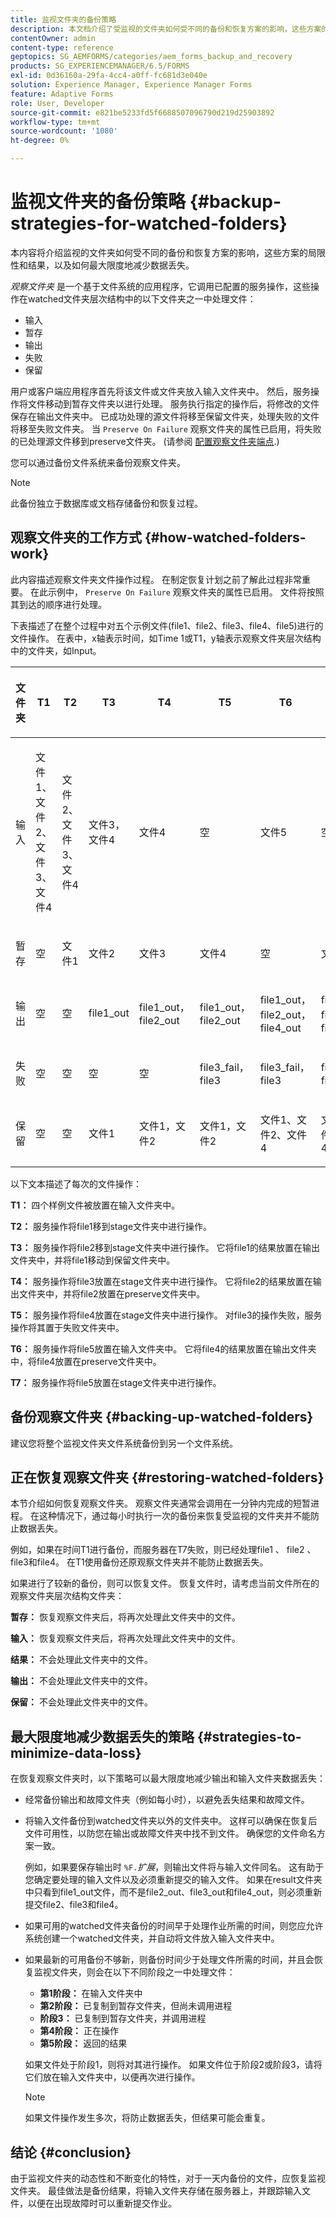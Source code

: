 ```yaml
---
title: 监视文件夹的备份策略
description: 本文档介绍了受监视的文件夹如何受不同的备份和恢复方案的影响，这些方案的局限性和结果，以及如何最大限度地减少数据丢失。
contentOwner: admin
content-type: reference
geptopics: SG_AEMFORMS/categories/aem_forms_backup_and_recovery
products: SG_EXPERIENCEMANAGER/6.5/FORMS
exl-id: 0d36160a-29fa-4cc4-a0ff-fc681d3e040e
solution: Experience Manager, Experience Manager Forms
feature: Adaptive Forms
role: User, Developer
source-git-commit: e821be5233fd5f6688507096790d219d25903892
workflow-type: tm+mt
source-wordcount: '1080'
ht-degree: 0%

---
```


# 监视文件夹的备份策略 {#backup-strategies-for-watched-folders}

本内容将介绍监视的文件夹如何受不同的备份和恢复方案的影响，这些方案的局限性和结果，以及如何最大限度地减少数据丢失。

*观察文件夹* 是一个基于文件系统的应用程序，它调用已配置的服务操作，这些操作在watched文件夹层次结构中的以下文件夹之一中处理文件：

* 输入
* 暂存
* 输出
* 失败
* 保留

用户或客户端应用程序首先将该文件或文件夹放入输入文件夹中。 然后，服务操作将文件移动到暂存文件夹以进行处理。 服务执行指定的操作后，将修改的文件保存在输出文件夹中。 已成功处理的源文件将移至保留文件夹，处理失败的文件将移至失败文件夹。 当 `Preserve On Failure` 观察文件夹的属性已启用，将失败的已处理源文件移到preserve文件夹。 (请参阅 [配置观察文件夹端点](/help/forms/using/admin-help/configuring-watched-folder-endpoints.md#configuring-watched-folder-endpoints).)

您可以通过备份文件系统来备份观察文件夹。

>[!NOTE]
>
>此备份独立于数据库或文档存储备份和恢复过程。

## 观察文件夹的工作方式 {#how-watched-folders-work}

此内容描述观察文件夹文件操作过程。 在制定恢复计划之前了解此过程非常重要。 在此示例中， `Preserve On Failure` 观察文件夹的属性已启用。 文件将按照其到达的顺序进行处理。

下表描述了在整个过程中对五个示例文件(file1、file2、file3、file4、file5)进行的文件操作。 在表中，x轴表示时间，如Time 1或T1，y轴表示观察文件夹层次结构中的文件夹，如Input。

<table>
 <thead>
  <tr>
   <th><p>文件夹</p></th>
   <th><p>T1</p></th>
   <th><p>T2</p></th>
   <th><p>T3</p></th>
   <th><p>T4</p></th>
   <th><p>T5</p></th>
   <th><p>T6</p></th>
   <th><p>T7</p></th>
  </tr>
 </thead>
 <tbody>
  <tr>
   <td><p>输入</p></td>
   <td><p>文件1、文件2、文件3、文件4</p></td>
   <td><p>文件2、文件3、文件4</p></td>
   <td><p>文件3，文件4</p></td>
   <td><p>文件4</p></td>
   <td><p>空</p></td>
   <td><p>文件5</p></td>
   <td><p>空</p></td>
  </tr>
  <tr>
   <td><p>暂存</p></td>
   <td><p>空</p></td>
   <td><p>文件1</p></td>
   <td><p>文件2</p></td>
   <td><p>文件3</p></td>
   <td><p>文件4</p></td>
   <td><p>空</p></td>
   <td><p>文件5</p></td>
  </tr>
  <tr>
   <td><p>输出</p></td>
   <td><p>空</p></td>
   <td><p>空</p></td>
   <td><p>file1_out</p></td>
   <td><p>file1_out， file2_out</p></td>
   <td><p>file1_out， file2_out</p></td>
   <td><p>file1_out， file2_out， file4_out</p></td>
   <td><p>file1_out， file2_out， file4_out</p></td>
  </tr>
  <tr>
   <td><p>失败</p></td>
   <td><p>空</p></td>
   <td><p>空</p></td>
   <td><p>空</p></td>
   <td><p>空</p></td>
   <td><p>file3_fail， file3 </p></td>
   <td><p>file3_fail， file3 </p></td>
   <td><p>file3_fail， file3 </p></td>
  </tr>
  <tr>
   <td><p>保留</p></td>
   <td><p>空</p></td>
   <td><p>空</p></td>
   <td><p>文件1 </p></td>
   <td><p>文件1，文件2 </p></td>
   <td><p>文件1，文件2 </p></td>
   <td><p>文件1、文件2、文件4 </p></td>
   <td><p>文件1、文件2、文件4 </p></td>
  </tr>
 </tbody>
</table>

以下文本描述了每次的文件操作：

**T1：** 四个样例文件被放置在输入文件夹中。

**T2：** 服务操作将file1移到stage文件夹中进行操作。

**T3：** 服务操作将file2移到stage文件夹中进行操作。 它将file1的结果放置在输出文件夹中，并将file1移动到保留文件夹中。

**T4：** 服务操作将file3放置在stage文件夹中进行操作。 它将file2的结果放置在输出文件夹中，并将file2放置在preserve文件夹中。

**T5：** 服务操作将file4放置在stage文件夹中进行操作。 对file3的操作失败，服务操作将其置于失败文件夹中。

**T6：** 服务操作将file5放置在输入文件夹中。 它将file4的结果放置在输出文件夹中，将file4放置在preserve文件夹中。

**T7：** 服务操作将file5放置在stage文件夹中进行操作。

## 备份观察文件夹 {#backing-up-watched-folders}

建议您将整个监视文件夹文件系统备份到另一个文件系统。

## 正在恢复观察文件夹 {#restoring-watched-folders}

本节介绍如何恢复观察文件夹。 观察文件夹通常会调用在一分钟内完成的短暂进程。 在这种情况下，通过每小时执行一次的备份来恢复受监视的文件夹并不能防止数据丢失。

例如，如果在时间T1进行备份，而服务器在T7失败，则已经处理file1 、 file2 、 file3和file4。 在T1使用备份还原观察文件夹并不能防止数据丢失。

如果进行了较新的备份，则可以恢复文件。 恢复文件时，请考虑当前文件所在的观察文件夹层次结构文件夹：

**暂存：** 恢复观察文件夹后，将再次处理此文件夹中的文件。

**输入：** 恢复观察文件夹后，将再次处理此文件夹中的文件。

**结果：** 不会处理此文件夹中的文件。

**输出：** 不会处理此文件夹中的文件。

**保留：** 不会处理此文件夹中的文件。

## 最大限度地减少数据丢失的策略 {#strategies-to-minimize-data-loss}

在恢复观察文件夹时，以下策略可以最大限度地减少输出和输入文件夹数据丢失：

* 经常备份输出和故障文件夹（例如每小时），以避免丢失结果和故障文件。
* 将输入文件备份到watched文件夹以外的文件夹中。 这样可以确保在恢复后文件可用性，以防您在输出或故障文件夹中找不到文件。 确保您的文件命名方案一致。

  例如，如果要保存输出时 `%F.`*扩展*，则输出文件将与输入文件同名。 这有助于您确定要处理的输入文件以及必须重新提交的输入文件。 如果在result文件夹中只看到file1_out文件，而不是file2_out、file3_out和file4_out，则必须重新提交file2、file3和file4。

* 如果可用的watched文件夹备份的时间早于处理作业所需的时间，则您应允许系统创建一个watched文件夹，并自动将文件放入输入文件夹中。
* 如果最新的可用备份不够新，则备份时间少于处理文件所需的时间，并且会恢复监视文件夹，则会在以下不同阶段之一中处理文件：

   * **第1阶段：** 在输入文件夹中
   * **第2阶段：** 已复制到暂存文件夹，但尚未调用进程
   * **阶段3：** 已复制到暂存文件夹，并调用进程
   * **第4阶段：** 正在操作
   * **第5阶段：** 返回的结果

  如果文件处于阶段1，则将对其进行操作。 如果文件位于阶段2或阶段3，请将它们放在输入文件夹中，以便再次进行操作。

  >[!NOTE]
  >
  >如果文件操作发生多次，将防止数据丢失，但结果可能会重复。

## 结论 {#conclusion}

由于监视文件夹的动态性和不断变化的特性，对于一天内备份的文件，应恢复监视文件夹。 最佳做法是备份结果，将输入文件夹存储在服务器上，并跟踪输入文件，以便在出现故障时可以重新提交作业。
